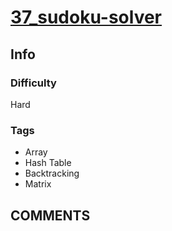 # [37_sudoku-solver](https://leetcode.com/problems/sudoku-solver/)

## Info

### Difficulty

Hard

### Tags

- Array
- Hash Table
- Backtracking
- Matrix

## __COMMENTS__

> 

